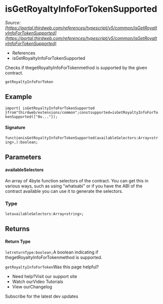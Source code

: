 # isGetRoyaltyInfoForTokenSupported

*Source: [https://portal.thirdweb.com/references/typescript/v5/common/isGetRoyaltyInfoForTokenSupported](https://portal.thirdweb.com/references/typescript/v5/common/isGetRoyaltyInfoForTokenSupported)*

* References
* isGetRoyaltyInfoForTokenSupported

Checks if thegetRoyaltyInfoForTokenmethod is supported by the given contract.

`getRoyaltyInfoForToken`
## Example

`import{ isGetRoyaltyInfoForTokenSupported }from"thirdweb/extensions/common";constsupported=isGetRoyaltyInfoForTokenSupported(["0x..."]);`
#### Signature

`functionisGetRoyaltyInfoForTokenSupported(availableSelectors:Array<string>,):boolean;`
## Parameters

#### availableSelectors

An array of 4byte function selectors of the contract. You can get this in various ways, such as using "whatsabi" or if you have the ABI of the contract available you can use it to generate the selectors.

### Type

`letavailableSelectors:Array<string>;`
## Returns

#### Return Type

`letreturnType:boolean;`A boolean indicating if thegetRoyaltyInfoForTokenmethod is supported.

`getRoyaltyInfoForToken`Was this page helpful?

* Need help?Visit our support site
* Watch ourVideo Tutorials
* View ourChangelog

Subscribe for the latest dev updates

